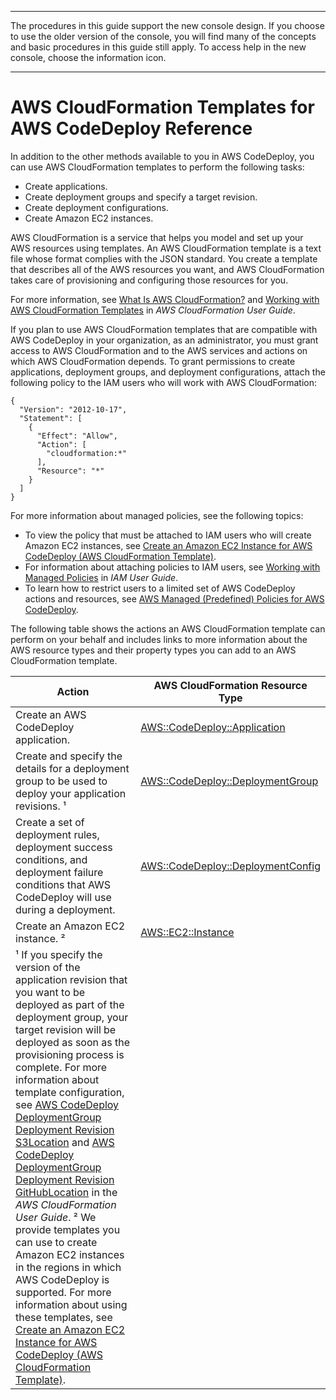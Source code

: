--------

 The procedures in this guide support the new console design\. If you choose to use the older version of the console, you will find many of the concepts and basic procedures in this guide still apply\. To access help in the new console, choose the information icon\. 

--------

# AWS CloudFormation Templates for AWS CodeDeploy Reference<a name="reference-cloudformation-templates"></a>

In addition to the other methods available to you in AWS CodeDeploy, you can use AWS CloudFormation templates to perform the following tasks:
+ Create applications\.
+ Create deployment groups and specify a target revision\.
+ Create deployment configurations\.
+ Create Amazon EC2 instances\.

AWS CloudFormation is a service that helps you model and set up your AWS resources using templates\. An AWS CloudFormation template is a text file whose format complies with the JSON standard\. You create a template that describes all of the AWS resources you want, and AWS CloudFormation takes care of provisioning and configuring those resources for you\.

For more information, see [What Is AWS CloudFormation?](https://docs.aws.amazon.com/AWSCloudFormation/latest/UserGuide/Welcome.html) and [Working with AWS CloudFormation Templates](https://docs.aws.amazon.com/AWSCloudFormation/latest/UserGuide/template-guide.html) in *AWS CloudFormation User Guide*\. 

If you plan to use AWS CloudFormation templates that are compatible with AWS CodeDeploy in your organization, as an administrator, you must grant access to AWS CloudFormation and to the AWS services and actions on which AWS CloudFormation depends\. To grant permissions to create applications, deployment groups, and deployment configurations, attach the following policy to the IAM users who will work with AWS CloudFormation: 

```
{
  "Version": "2012-10-17",
  "Statement": [
    {
      "Effect": "Allow",
      "Action": [                
        "cloudformation:*"        
      ],
      "Resource": "*"
    }
  ]
}
```

For more information about managed policies, see the following topics:
+ To view the policy that must be attached to IAM users who will create Amazon EC2 instances, see [Create an Amazon EC2 Instance for AWS CodeDeploy \(AWS CloudFormation Template\)](instances-ec2-create-cloudformation-template.md)\.
+ For information about attaching policies to IAM users, see [Working with Managed Policies](https://docs.aws.amazon.com/IAM/latest/UserGuide/access_policies_managed-using.html) in *IAM User Guide*\. 
+ To learn how to restrict users to a limited set of AWS CodeDeploy actions and resources, see [AWS Managed \(Predefined\) Policies for AWS CodeDeploy](auth-and-access-control-iam-identity-based-access-control.md#managed-policies)\.

The following table shows the actions an AWS CloudFormation template can perform on your behalf and includes links to more information about the AWS resource types and their property types you can add to an AWS CloudFormation template\. 


| Action |  AWS CloudFormation Resource Type | 
| --- | --- | 
| Create an AWS CodeDeploy application\.  | [AWS::CodeDeploy::Application](https://docs.aws.amazon.com/AWSCloudFormation/latest/UserGuide/aws-resource-codedeploy-application.html) | 
| Create and specify the details for a deployment group to be used to deploy your application revisions\. ¹ | [AWS::CodeDeploy::DeploymentGroup](https://docs.aws.amazon.com/AWSCloudFormation/latest/UserGuide/aws-resource-codedeploy-deploymentgroup.html) | 
| Create a set of deployment rules, deployment success conditions, and deployment failure conditions that AWS CodeDeploy will use during a deployment\. | [AWS::CodeDeploy::DeploymentConfig](https://docs.aws.amazon.com/AWSCloudFormation/latest/UserGuide/aws-resource-codedeploy-deploymentconfig.html) | 
| Create an Amazon EC2 instance\. ² | [AWS::EC2::Instance](https://docs.aws.amazon.com/AWSCloudFormation/latest/UserGuide/aws-properties-ec2-instance.html) | 
| ¹ If you specify the version of the application revision that you want to be deployed as part of the deployment group, your target revision will be deployed as soon as the provisioning process is complete\. For more information about template configuration, see [AWS CodeDeploy DeploymentGroup Deployment Revision S3Location](https://docs.aws.amazon.com/AWSCloudFormation/latest/UserGuide/aws-properties-codedeploy-deploymentgroup-deployment-revision-s3location.html) and [AWS CodeDeploy DeploymentGroup Deployment Revision GitHubLocation](https://docs.aws.amazon.com/AWSCloudFormation/latest/UserGuide/aws-properties-codedeploy-deploymentgroup-deployment-revision-githublocation.html) in the *AWS CloudFormation User Guide*\. ² We provide templates you can use to create Amazon EC2 instances in the regions in which AWS CodeDeploy is supported\. For more information about using these templates, see [Create an Amazon EC2 Instance for AWS CodeDeploy \(AWS CloudFormation Template\)](instances-ec2-create-cloudformation-template.md)\.   | 